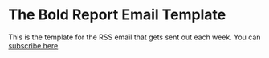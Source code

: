 # The Bold Report Email Template

This is the template for the RSS email that gets sent out each week. You can [subscribe here](https://theboldreport.net/subscribe).
